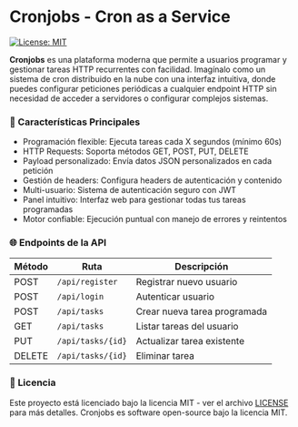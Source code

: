 # Cronjobs - Cron as a Service

[![License: MIT](https://img.shields.io/badge/License-MIT-yellow.svg)](https://opensource.org/licenses/MIT)

**Cronjobs** es una plataforma moderna que permite a usuarios programar y gestionar tareas HTTP recurrentes con facilidad. Imagínalo como un sistema de cron distribuido en la nube con una interfaz intuitiva, donde puedes configurar peticiones periódicas a cualquier endpoint HTTP sin necesidad de acceder a servidores o configurar complejos sistemas.

### 🚀 Características Principales

* Programación flexible: Ejecuta tareas cada X segundos (mínimo 60s)
* HTTP Requests: Soporta métodos GET, POST, PUT, DELETE
* Payload personalizado: Envía datos JSON personalizados en cada petición
* Gestión de headers: Configura headers de autenticación y contenido
* Multi-usuario: Sistema de autenticación seguro con JWT
* Panel intuitivo: Interfaz web para gestionar todas tus tareas programadas
* Motor confiable: Ejecución puntual con manejo de errores y reintentos

### 🌐 Endpoints de la API

| Método | Ruta                | Descripción                  |
|--------|---------------------|------------------------------|
| POST   | `/api/register`     | Registrar nuevo usuario      |
| POST   | `/api/login`        | Autenticar usuario           |
| POST   | `/api/tasks`        | Crear nueva tarea programada |
| GET    | `/api/tasks`        | Listar tareas del usuario    |
| PUT    | `/api/tasks/{id}`   | Actualizar tarea existente   |
| DELETE | `/api/tasks/{id}`   | Eliminar tarea               |

### 📄 Licencia

Este proyecto está licenciado bajo la licencia MIT - ver el archivo [LICENSE](LICENSE.txt) para más detalles.
Cronjobs es software open-source bajo la licencia MIT.
